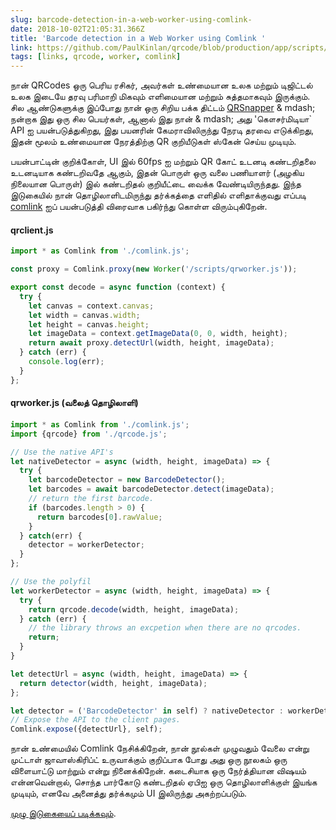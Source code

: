 ```yaml
---
slug: barcode-detection-in-a-web-worker-using-comlink-
date: 2018-10-02T21:05:31.366Z
title: 'Barcode detection in a Web Worker using Comlink '
link: https://github.com/PaulKinlan/qrcode/blob/production/app/scripts/qrworker.js
tags: [links, qrcode, worker, comlink]
---
```

நான் QRCodes ஒரு பெரிய ரசிகர், அவர்கள் உண்மையான உலக மற்றும் டிஜிட்டல் உலக இடையே தரவு பரிமாறி மிகவும் எளிமையான மற்றும் சுத்தமாகவும் இருக்கும். சில ஆண்டுகளுக்கு இப்போது நான் ஒரு சிறிய பக்க திட்டம் [QRSnapper](https://qrsnapper.com) & mdash; நன்றாக இது ஒரு சில பெயர்கள், ஆனால் இது நான் & mdash; அது 'கௌசர்மிடியா` API ஐ பயன்படுத்துகிறது, இது பயனரின் கேமராவிலிருந்து நேரடி தரவை எடுக்கிறது, இதன் மூலம் உண்மையான நேரத்திற்கு QR குறியீடுகள் ஸ்கேன் செய்ய முடியும்.

பயன்பாட்டின் குறிக்கோள், UI இல் 60fps ஐ மற்றும் QR கோட் உடனடி கண்டறிதலை உடனடியாக கண்டறிவதே ஆகும், இதன் பொருள் ஒரு வலை பணியாளர் (அழகிய நிலையான பொருள்) இல் கண்டறிதல் குறியீட்டை வைக்க வேண்டியிருந்தது. இந்த இடுகையில் நான் தொழிலாளிடமிருந்து தர்க்கத்தை எளிதில் எளிதாக்குவது எப்படி [comlink](https://github.com/GoogleChromeLabs/comlink) ஐப் பயன்படுத்தி விரைவாக பகிர்ந்து கொள்ள விரும்புகிறேன்.

#### qrclient.js


```javascript
import * as Comlink from './comlink.js';

const proxy = Comlink.proxy(new Worker('/scripts/qrworker.js')); 

export const decode = async function (context) {
  try {
    let canvas = context.canvas;
    let width = canvas.width;
    let height = canvas.height;
    let imageData = context.getImageData(0, 0, width, height);
    return await proxy.detectUrl(width, height, imageData);
  } catch (err) {
    console.log(err);
  }
};
```
#### qrworker.js (வலைத் தொழிலாளி)


```javascript
import * as Comlink from './comlink.js';
import {qrcode} from './qrcode.js';

// Use the native API's
let nativeDetector = async (width, height, imageData) => {
  try {
    let barcodeDetector = new BarcodeDetector();
    let barcodes = await barcodeDetector.detect(imageData);
    // return the first barcode.
    if (barcodes.length > 0) {
      return barcodes[0].rawValue;
    }
  } catch(err) {
    detector = workerDetector;
  }
};

// Use the polyfil
let workerDetector = async (width, height, imageData) => {
  try {
    return qrcode.decode(width, height, imageData);
  } catch (err) {
    // the library throws an excpetion when there are no qrcodes.
    return;
  }
}

let detectUrl = async (width, height, imageData) => {
  return detector(width, height, imageData);
};

let detector = ('BarcodeDetector' in self) ? nativeDetector : workerDetector;
// Expose the API to the client pages.
Comlink.expose({detectUrl}, self);
```
நான் உண்மையில் Comlink நேசிக்கிறேன், நான் நூல்கள் முழுவதும் வேலை என்று முட்டாள் ஜாவாஸ்கிரிப்ட் உருவாக்கும் குறிப்பாக போது அது ஒரு நூலகம் ஒரு விளையாட்டு மாற்றும் என்று நினைக்கிறேன். கடைசியாக ஒரு நேர்த்தியான விஷயம் என்னவென்றால், சொந்த பார்கோடு கண்டறிதல் ஏபிஐ ஒரு தொழிலாளிக்குள் இயங்க முடியும், எனவே அனைத்து தர்க்கமும் UI இலிருந்து அகற்றப்படும்.

[முழு இடுகையைப் படிக்கவும்](https://github.com/PaulKinlan/qrcode/blob/production/app/scripts/qrworker.js).

